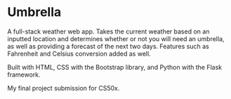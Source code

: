 # Umbrella

A full-stack weather web app. Takes the current weather based on an inputted location and determines whether or not you will need an umbrella, as well as providing a forecast of the next two days. Features such as Fahrenheit and Celsius conversion added as well. 

Built with HTML, CSS with the Bootstrap library, and Python with the Flask framework.

My final project submission for CS50x.

